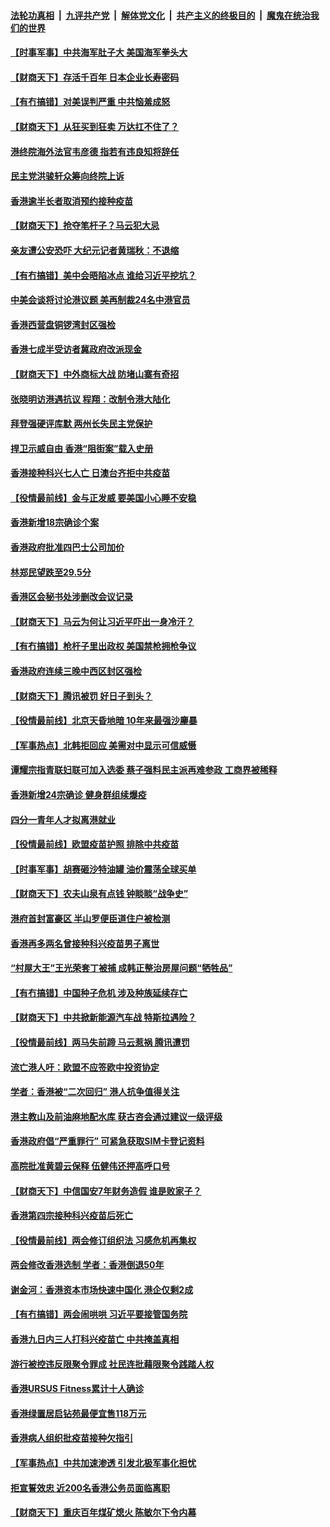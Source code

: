 

####  [法轮功真相](../../../../basic/blob/master/README.md?t=03220101) &nbsp;|&nbsp; [九评共产党](../../../../9ping.md/blob/master/README.md?t=03220101) &nbsp;|&nbsp; [解体党文化](../../../../jtdwh.md/blob/master/README.md?t=03220101)  &nbsp;|&nbsp; [共产主义的终极目的](../../../../gczydzjmd.md/blob/master/README.md?t=03220101) &nbsp;|&nbsp; [魔鬼在统治我们的世界](../../../../mgztzwmdsj.md/blob/master/README.md?t=03220101) 

#### [【时事军事】中共海军肚子大 美国海军拳头大](../pages/nsc415/n12822699.md?t=03220101) 

#### [【财商天下】存活千百年 日本企业长寿密码](../pages/nsc415/n12824520.md?t=03220101) 

#### [【有冇搞错】对美误判严重 中共恼羞成怒](../pages/nsc415/n12823283.md?t=03220101) 

#### [【财商天下】从狂买到狂卖 万达扛不住了？](../pages/nsc415/n12822646.md?t=03220101) 

#### [港终院海外法官韦彦德 指若有违良知将辞任](../pages/nsc415/n12820984.md?t=03220101) 

#### [民主党洪骏轩众筹向终院上诉](../pages/nsc415/n12820972.md?t=03220101) 

#### [香港逾半长者取消预约接种疫苗](../pages/nsc415/n12820952.md?t=03220101) 

#### [【财商天下】抢夺笔杆子？马云犯大忌](../pages/nsc415/n12820490.md?t=03220101) 

#### [亲友遭公安恐吓 大纪元记者黄瑞秋：不退缩](../pages/nsc415/n12820581.md?t=03220101) 

#### [【有冇搞错】美中会晤陷冰点 谁给习近平挖坑？](../pages/nsc415/n12818052.md?t=03220101) 

#### [中美会谈将讨论港议题 美再制裁24名中港官员](../pages/nsc415/n12818496.md?t=03220101) 

#### [香港西营盘铜锣湾封区强检](../pages/nsc415/n12818468.md?t=03220101) 

#### [香港七成半受访者冀政府改派现金](../pages/nsc415/n12818474.md?t=03220101) 

#### [【财商天下】中外商标大战 防堵山寨有奇招](../pages/nsc415/n12818007.md?t=03220101) 

#### [张晓明访港遇抗议 程翔：改制令港大陆化](../pages/nsc415/n12818105.md?t=03220101) 

#### [拜登强硬评库默 两州长失民主党保护](../pages/nsc415/n12816924.md?t=03220101) 

#### [捍卫示威自由 香港“阻街案”载入史册](../pages/nsc415/n12811245.md?t=03220101) 

#### [香港接种科兴七人亡 日澳台齐拒中共疫苗](../pages/nsc415/n12816004.md?t=03220101) 

#### [【役情最前线】金与正发威 要美国小心睡不安稳](../pages/nsc415/n12816078.md?t=03220101) 

#### [香港新增18宗确诊个案](../pages/nsc415/n12816025.md?t=03220101) 

#### [香港政府批准四巴士公司加价](../pages/nsc415/n12816001.md?t=03220101) 

#### [林郑民望跌至29.5分](../pages/nsc415/n12815985.md?t=03220101) 

#### [香港区会秘书处涉删改会议记录](../pages/nsc415/n12815954.md?t=03220101) 

#### [【财商天下】马云为何让习近平吓出一身冷汗？](../pages/nsc415/n12815277.md?t=03220101) 

#### [【有冇搞错】枪杆子里出政权 美国禁枪拥枪争议](../pages/nsc415/n12813277.md?t=03220101) 

#### [香港政府连续三晚中西区封区强检](../pages/nsc415/n12813671.md?t=03220101) 

#### [【财商天下】腾讯被罚 好日子到头？](../pages/nsc415/n12812940.md?t=03220101) 

#### [【役情最前线】北京天昏地暗 10年来最强沙麈暴](../pages/nsc415/n12812982.md?t=03220101) 

#### [【军事热点】北韩拒回应 美需对中显示可信威慑](../pages/nsc415/n12811732.md?t=03220101) 

#### [谭耀宗指青联妇联可加入选委 蔡子强料民主派再难参政 工商界被稀释](../pages/nsc415/n12811193.md?t=03220101) 

#### [香港新增24宗确诊 健身群组续爆疫](../pages/nsc415/n12811168.md?t=03220101) 

#### [四分一青年人才拟离港就业](../pages/nsc415/n12811147.md?t=03220101) 

#### [【役情最前线】欧盟疫苗护照 排除中共疫苗](../pages/nsc415/n12811149.md?t=03220101) 

#### [【时事军事】胡赛砸沙特油罐 油价震荡全球买单](../pages/nsc415/n12807796.md?t=03220101) 

#### [【财商天下】农夫山泉有点钱 钟睒睒“战争史”](../pages/nsc415/n12809318.md?t=03220101) 

#### [港府首封富豪区 半山罗便臣道住户被检测](../pages/nsc415/n12809695.md?t=03220101) 

#### [香港再多两名曾接种科兴疫苗男子离世](../pages/nsc415/n12809678.md?t=03220101) 

#### [“村屋大王”王光荣套丁被捕 成韩正整治房屋问题“牺牲品”](../pages/nsc415/n12809662.md?t=03220101) 

#### [【有冇搞错】中国种子危机 涉及种族延续存亡](../pages/nsc415/n12808162.md?t=03220101) 

#### [【财商天下】中共掀新能源汽车战 特斯拉遇险？](../pages/nsc415/n12807589.md?t=03220101) 

#### [【役情最前线】两马失前蹄 马云惹祸 腾讯遭罚](../pages/nsc415/n12807913.md?t=03220101) 

#### [流亡港人吁：欧盟不应签欧中投资协定](../pages/nsc415/n12807214.md?t=03220101) 

#### [学者：香港被“二次回归” 港人抗争值得关注](../pages/nsc415/n12807218.md?t=03220101) 

#### [港主教山及前油麻地配水库 获古咨会通过建议一级评级](../pages/nsc415/n12805745.md?t=03220101) 

#### [香港政府倡“严重罪行” 可紧急获取SIM卡登记资料](../pages/nsc415/n12805731.md?t=03220101) 

#### [高院批准黄碧云保释 伍健伟还押高呼口号](../pages/nsc415/n12805704.md?t=03220101) 

#### [【财商天下】中信国安7年财务造假 谁是败家子？](../pages/nsc415/n12805079.md?t=03220101) 

#### [香港第四宗接种科兴疫苗后死亡](../pages/nsc415/n12805673.md?t=03220101) 

#### [【役情最前线】两会修订组织法 习感危机再集权](../pages/nsc415/n12805243.md?t=03220101) 

#### [两会修改香港选制 学者：香港倒退50年](../pages/nsc415/n12805378.md?t=03220101) 

#### [谢金河：香港资本市场快速中国化 港企仅剩2成](../pages/nsc415/n12804667.md?t=03220101) 

#### [【有冇搞错】两会闹哄哄 习近平要接管国务院](../pages/nsc415/n12803277.md?t=03220101) 

#### [香港九日内三人打科兴疫苗亡 中共掩盖真相](../pages/nsc415/n12803159.md?t=03220101) 

#### [游行被控违反限聚令罪成 社民连批藉限聚令践踏人权](../pages/nsc415/n12803255.md?t=03220101) 

#### [香港URSUS Fitness累计十人确诊](../pages/nsc415/n12803248.md?t=03220101) 

#### [香港绿置居启钻苑最便宜售118万元](../pages/nsc415/n12803237.md?t=03220101) 

#### [香港病人组织批疫苗接种欠指引](../pages/nsc415/n12803199.md?t=03220101) 

#### [【军事热点】中共加速渗透 引发北极军事化担忧](../pages/nsc415/n12797828.md?t=03220101) 

#### [拒宣誓效忠 近200名香港公务员面临离职](../pages/nsc415/n12803110.md?t=03220101) 

#### [【财商天下】重庆百年煤矿熄火 陈敏尔下令内幕](../pages/nsc415/n12802480.md?t=03220101) 

